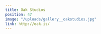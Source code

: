 ```yaml
---
title: Oak Studios
position: 47
image: "/uploads/gallery__oakstudios.jpg"
link: http://oak.is/
---
```


